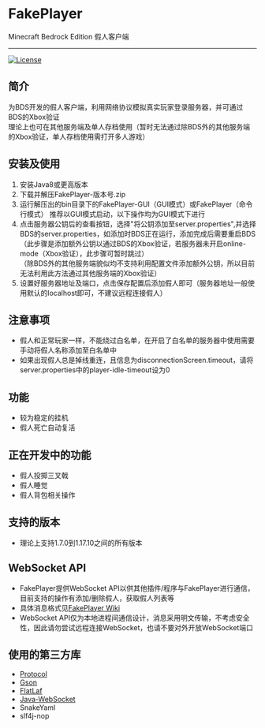 # FakePlayer
Minecraft Bedrock Edition 假人客户端

***

[![License](https://img.shields.io/badge/license-MIT-blue)](https://github.com/ddf8196/FakePlayer/blob/main/LICENSE)

## 简介
为BDS开发的假人客户端，利用网络协议模拟真实玩家登录服务器，并可通过BDS的Xbox验证   
理论上也可在其他服务端及单人存档使用（暂时无法通过除BDS外的其他服务端的Xbox验证，单人存档使用需打开多人游戏）

## 安装及使用
1. 安装Java8或更高版本
2. 下载并解压FakePlayer-版本号.zip
3. 运行解压出的bin目录下的FakePlayer-GUI（GUI模式）或FakePlayer（命令行模式） 
   推荐以GUI模式启动，以下操作均为GUI模式下进行
4. 点击服务器公钥后的查看按钮，选择"将公钥添加至server.properties",并选择BDS的server.properties，如添加时BDS正在运行，添加完成后需要重启BDS   
（此步骤是添加额外公钥以通过BDS的Xbox验证，若服务器未开启online-mode（Xbox验证），此步骤可暂时跳过）   
（除BDS外的其他服务端貌似均不支持利用配置文件添加额外公钥，所以目前无法利用此方法通过其他服务端的Xbox验证）
5. 设置好服务器地址及端口，点击保存配置后添加假人即可（服务器地址一般使用默认的localhost即可，不建议远程连接假人）

## 注意事项
* 假人和正常玩家一样，不能绕过白名单，在开启了白名单的服务器中使用需要手动将假人名称添加至白名单中
* 如果出现假人总是掉线重连，且信息为disconnectionScreen.timeout，请将server.properties中的player-idle-timeout设为0

## 功能
* 较为稳定的挂机
* 假人死亡自动复活

## 正在开发中的功能
* 假人投掷三叉戟
* 假人睡觉
* 假人背包相关操作

## 支持的版本
* 理论上支持1.7.0到1.17.10之间的所有版本

## WebSocket API
* FakePlayer提供WebSocket API以供其他插件/程序与FakePlayer进行通信，目前支持的操作有添加/删除假人，获取假人列表等
* 具体消息格式见[FakePlayer Wiki](https://github.com/ddf8196/FakePlayer/wiki/WebSocket-API)
* WebSocket API仅为本地进程间通信设计，消息采用明文传输，不考虑安全性，因此请勿尝试远程连接WebSocket，也请不要对外开放WebSocket端口

## 使用的第三方库
* [Protocol](https://github.com/CloudburstMC/Protocol)
* [Gson](https://github.com/google/gson)
* [FlatLaf](https://github.com/JFormDesigner/FlatLaf)
* [Java-WebSocket](https://github.com/TooTallNate/Java-WebSocket)
* SnakeYaml
* slf4j-nop